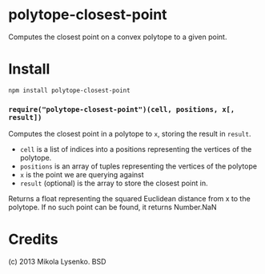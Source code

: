 polytope-closest-point
======================
Computes the closest point on a convex polytope to a given point.

Install
=======

    npm install polytope-closest-point


### `require("polytope-closest-point")(cell, positions, x[, result])`

Computes the closest point in a polytope to `x`, storing the result in `result`.

* `cell` is a list of indices into a positions representing the vertices of the polytope.
* `positions` is an array of tuples representing the vertices of the polytope
* `x` is the point we are querying against
* `result` (optional) is the array to store the closest point in.

Returns a float representing the squared Euclidean distance from x to the polytope.  If no such point can be found, it returns Number.NaN

Credits
=======
(c) 2013 Mikola Lysenko. BSD
